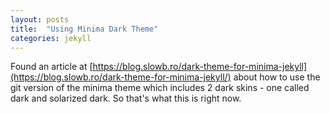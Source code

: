 ```yaml
---
layout: posts
title:  "Using Minima Dark Theme"
categories: jekyll
---
```

Found an article at [https://blog.slowb.ro/dark-theme-for-minima-jekyll](https://blog.slowb.ro/dark-theme-for-minima-jekyll/) about how to use the git version of the minima theme which includes 2 dark skins - one called dark and solarized dark. So that's what this is right now.
